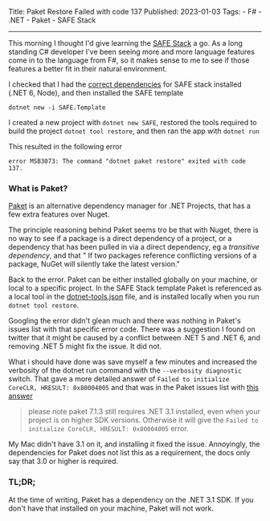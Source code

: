 Title: Paket Restore Failed with code 137
Published: 2023-01-03
Tags: 
    - F#
    - .NET
    - Paket
    - SAFE Stack

---

This morning I thought I'd give learning the [SAFE Stack](https://safe-stack.github.io) a go. As a long standing C# developer I've been seeing more and more language features come in to the language from F#, so it makes sense to me to see if those features a better fit in their natural environment.

I checked that I had the [correct dependencies](https://safe-stack.github.io/docs/quickstart/) for SAFE stack installed (.NET 6, Node), and then  installed the SAFE template 

`dotnet new -i SAFE.Template`

I created a new project with `dotnet new SAFE`, restored the tools required to build the project `dotnet tool restore`, and then ran the app with `dotnet run`

This resulted in the following error

```error MSB3073: The command "dotnet paket restore" exited with code 137.```

### What is Paket?

[Paket](https://fsprojects.github.io/Paket/) is an alternative dependency manager for .NET Projects, that has a few extra features over Nuget.

The principle reasoning behind Paket seems tro be that with Nuget, there is no way to see if a package is a direct dependency of a project, or a dependency that has been pulled in via a direct dependency, eg a _transitive dependency_, and that " If two packages reference conflicting versions of a package, NuGet will silently take the latest version."

Back to the error. Paket can be either installed globally on your machine, or local to a specific project. In the SAFE Stack template Paket is referenced as a local tool in the [dotnet-tools.json](https://github.com/SAFE-Stack/SAFE-template/blob/bfef529cc275aa972baee093d2e69e33562523cf/Content/default/.config/dotnet-tools.json) file, and is installed locally when you run `dotnet tool restore`.

Googling the error didn't glean much and there was nothing in Paket's issues list with that specific error code. There was a suggestion I found on twitter that it might be caused by a conflict between .NET 5 and .NET 6, and removing .NET 5 might fix the issue. It did not.

What i should have done was save myself a few minutes and  increased the verbosity of the dotnet run command with the `--verbosity diagnostic` switch. That gave a more detailed answer of `Failed to initialize CoreCLR, HRESULT: 0x80004005` and that was in the Paket issues list with [this answer](https://github.com/fsprojects/Paket/issues/4088#issuecomment-1083639950)

> please note paket 7.1.3 still requires .NET 3.1 installed, even when your project is on higher SDK versions. Otherwise it will give the `Failed to initialize CoreCLR, HRESULT: 0x80004005` error.

My Mac didn't have 3.1 on it, and installing it fixed the issue. Annoyingly, the dependencies for Paket does not list this as a requirement, the docs only say that 3.0 or higher is required.

### TL;DR;

At the time of writing, Paket has a dependency on the .NET 3.1 SDK. If you don't have that installed on your machine, Paket will not work.